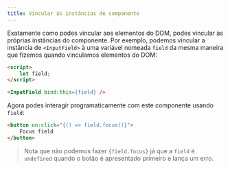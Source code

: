 ```yaml
---
title: Vincular às instâncias de componente
---
```


Exatamente como podes vincular aos elementos do DOM, podes vincular às próprias instâncias do componente. Por exemplo, podemos vincular a instância de `<InputField>` à uma variável nomeada `field` da mesma maneira que fizemos quando vinculamos elementos do DOM:

```html
<script>
	let field;
</script>

<InputField bind:this={field} />
```

Agora podes interagir programaticamente com este componente usando `field`:

```html
<button on:click="{() => field.focus()}">
	Focus field
</button>
```

> Nota que não podemos fazer `{field.focus}` já que a `field` é `undefined` quando o botão é apresentado primeiro e lança um erro.

